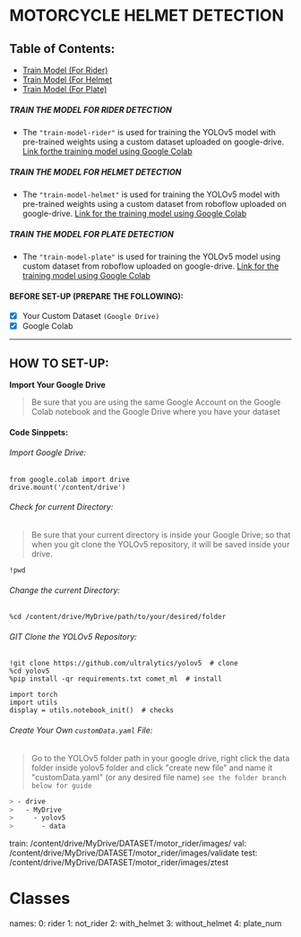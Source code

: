 # MOTORCYCLE HELMET DETECTION 
## Table of Contents:
- [Train Model (For Rider)](#modelRider)
- [Train Model (For Helmet](#modelHelmet)
- [Train Model (For Plate)](#modelPlate)
<a name="modelRider" />

##### TRAIN THE MODEL FOR RIDER DETECTION
- The ``"train-model-rider"`` is used for training the YOLOv5 model with pre-trained weights using a custom dataset uploaded on google-drive.
<a href="https://colab.research.google.com/drive/1O6OGddenAvl-OzJ7Q9wkIfNKcrZYHdHr#scrollTo=ezm9utIa5Sof" target="_blank">Link forthe training model using Google Colab</a>
<a name="modelHelmet" />

##### TRAIN THE MODEL FOR HELMET DETECTION
- The `"train-model-helmet"` is used for training the YOLOv5 model with pre-trained weights using a custom dataset from roboflow uploaded on google-drive.
<a href="#" targe="_blank">Link for the training model using Google Colab</a>
<a name="modelPlate" />

##### TRAIN THE MODEL FOR PLATE DETECTION
- The `"train-model-plate"` is used for training the YOLOv5 model using custom dataset from roboflow uploaded on google-drive.
<a href="#" targe="_blank">Link for the training model using Google Colab</a>
<a name="" />

#### BEFORE SET-UP (PREPARE THE FOLLOWING):
- [x] Your Custom Dataset `(Google Drive)`
- [x] Google Colab
***
## HOW TO SET-UP:
**Import Your Google Drive**
> Be sure that you are using the same Google Account on the Google Colab notebook and the Google Drive where you have your dataset
#### Code Sinppets:
###### Import Google Drive:
```
from google.colab import drive
drive.mount('/content/drive')
```
###### Check for current Directory:
> Be sure that your current directory is inside your Google Drive; so that when you git clone the YOLOv5 repository, it will be saved inside your drive.
```
!pwd
```
###### Change the current Directory:
```
%cd /content/drive/MyDrive/path/to/your/desired/folder
```
###### GIT Clone the YOLOv5 Repository:
```
!git clone https://github.com/ultralytics/yolov5  # clone
%cd yolov5
%pip install -qr requirements.txt comet_ml  # install

import torch
import utils
display = utils.notebook_init()  # checks
```
###### Create Your Own `customData.yaml` File:
> Go to the YOLOv5 folder path in your google drive, right click the data folder inside yolov5 folder and click "create new file" and name it "customData.yaml" (or any desired file name) `see the folder branch below for guide`
```bash
> - drive
>   - MyDrive
>     - yolov5
>       - data

```
train: /content/drive/MyDrive/DATASET/motor_rider/images/
val: /content/drive/MyDrive/DATASET/motor_rider/images/validate
test: /content/drive/MyDrive/DATASET/motor_rider/images/ztest

# Classes
names:
  0: rider
  1: not_rider
  2: with_helmet
  3: without_helmet
  4: plate_num
```
